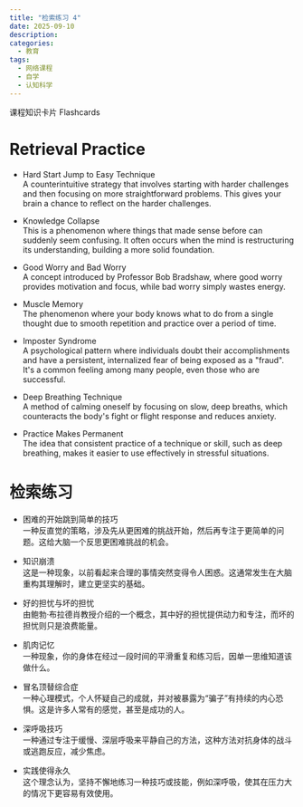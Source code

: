 ```yaml
---
title: "检索练习 4"
date: 2025-09-10
description:
categories:
  - 教育
tags:
  - 网络课程
  - 自学
  - 认知科学
---
```


课程知识卡片 Flashcards 

# Retrieval Practice

- Hard Start Jump to Easy Technique  
A counterintuitive strategy that involves starting with harder challenges and then focusing on more straightforward problems. This gives your brain a chance to reflect on the harder challenges.

- Knowledge Collapse  
This is a phenomenon where things that made sense before can suddenly seem confusing. It often occurs when the mind is restructuring its understanding, building a more solid foundation.

- Good Worry and Bad Worry  
A concept introduced by Professor Bob Bradshaw, where good worry provides motivation and focus, while bad worry simply wastes energy.

- Muscle Memory  
The phenomenon where your body knows what to do from a single thought due to smooth repetition and practice over a period of time.

- Imposter Syndrome  
A psychological pattern where individuals doubt their accomplishments and have a persistent, internalized fear of being exposed as a "fraud". It's a common feeling among many people, even those who are successful.

- Deep Breathing Technique  
A method of calming oneself by focusing on slow, deep breaths, which counteracts the body's fight or flight response and reduces anxiety.

- Practice Makes Permanent  
The idea that consistent practice of a technique or skill, such as deep breathing, makes it easier to use effectively in stressful situations.

# 检索练习

- 困难的开始跳到简单的技巧  
一种反直觉的策略，涉及先从更困难的挑战开始，然后再专注于更简单的问题。这给大脑一个反思更困难挑战的机会。

- 知识崩溃  
这是一种现象，以前看起来合理的事情突然变得令人困惑。这通常发生在大脑重构其理解时，建立更坚实的基础。

- 好的担忧与坏的担忧  
由鲍勃·布拉德肖教授介绍的一个概念，其中好的担忧提供动力和专注，而坏的担忧则只是浪费能量。

- 肌肉记忆  
一种现象，你的身体在经过一段时间的平滑重复和练习后，因单一思维知道该做什么。

- 冒名顶替综合症  
一种心理模式，个人怀疑自己的成就，并对被暴露为“骗子”有持续的内心恐惧。这是许多人常有的感觉，甚至是成功的人。

- 深呼吸技巧  
一种通过专注于缓慢、深层呼吸来平静自己的方法，这种方法对抗身体的战斗或逃跑反应，减少焦虑。

- 实践使得永久  
这个理念认为，坚持不懈地练习一种技巧或技能，例如深呼吸，使其在压力大的情况下更容易有效使用。

